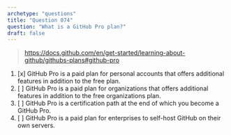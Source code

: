 ```yaml
---
archetype: "questions"
title: "Question 074"
question: "What is a GitHub Pro plan?"
draft: false
---
```



> https://docs.github.com/en/get-started/learning-about-github/githubs-plans#github-pro
1. [x] GitHub Pro is a paid plan for personal accounts that offers additional features in addition to the free plan.
1. [ ] GitHub Pro is a paid plan for organizations that offers additional features in addition to the free organizations plan.
1. [ ] GitHub Pro is a certification path at the end of which you become a GitHub Pro.
1. [ ] GitHub Pro is a paid plan for enterprises to self-host GitHub on their own servers.
